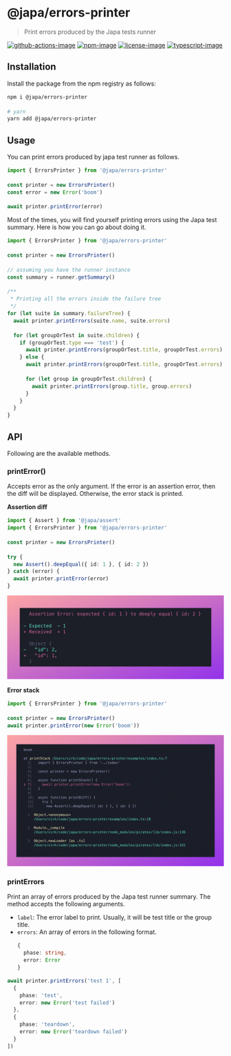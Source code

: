 # @japa/errors-printer
> Print errors produced by the Japa tests runner

[![github-actions-image]][github-actions-url] [![npm-image]][npm-url] [![license-image]][license-url] [![typescript-image]][typescript-url]

## Installation
Install the package from the npm registry as follows:

```sh
npm i @japa/errors-printer

# yarn
yarn add @japa/errors-printer
```

## Usage
You can print errors produced by japa test runner as follows.

```ts
import { ErrorsPrinter } from '@japa/errors-printer'

const printer = new ErrorsPrinter()
const error = new Error('boom')

await printer.printError(error)
```

Most of the times, you will find yourself printing errors using the Japa test summary. Here is how you can go about doing it.

```ts
import { ErrorsPrinter } from '@japa/errors-printer'

const printer = new ErrorsPrinter()

// assuming you have the runner instance
const summary = runner.getSummary()

/**
 * Printing all the errors inside the failure tree
 */
for (let suite in summary.failureTree) {
  await printer.printErrors(suite.name, suite.errors)

  for (let groupOrTest in suite.children) {
    if (groupOrTest.type === 'test') {
      await printer.printErrors(groupOrTest.title, groupOrTest.errors)
    } else {
      await printer.printErrors(groupOrTest.title, groupOrTest.errors)

      for (let group in groupOrTest.children) {
        await printer.printErrors(group.title, group.errors)
      }
    }
  }
}
```

## API
Following are the available methods.

### printError()
Accepts error as the only argument. If the error is an assertion error, then the diff will be displayed. Otherwise, the error stack is printed.

**Assertion diff**

```ts
import { Assert } from '@japa/assert'
import { ErrorsPrinter } from '@japa/errors-printer'

const printer = new ErrorsPrinter()

try {
  new Assert().deepEqual({ id: 1 }, { id: 2 })
} catch (error) {
  await printer.printError(error)
}
```

![](assets/diff-error.png)

**Error stack**

```ts
import { ErrorsPrinter } from '@japa/errors-printer'

const printer = new ErrorsPrinter()
await printer.printError(new Error('boom'))
```

![](assets/error-stack.png)

### printErrors
Print an array of errors produced by the Japa test runner summary. The method accepts the following arguments.

- `label`: The error label to print. Usually, it will be test title or the group title.
- `errors`: An array of errors in the following format.
    ```ts
    {
      phase: string,
      error: Error
    }
    ```

```ts
await printer.printErrors('test 1', [
  {
    phase: 'test',
    error: new Error('test failed')
  },
  {
    phase: 'teardown',
    error: new Error('teardown failed')
  }
])
```

[github-actions-image]: https://img.shields.io/github/workflow/status/japa/errors-printer/test?style=for-the-badge

[github-actions-url]: https://github.com/japa/errors-printer/actions/workflows/test.yml "github-actions"

[npm-image]: https://img.shields.io/npm/v/@japa/errors-printer.svg?style=for-the-badge&logo=npm
[npm-url]: https://npmjs.org/package/@japa/errors-printer "npm"

[license-image]: https://img.shields.io/npm/l/@japa/errors-printer?color=blueviolet&style=for-the-badge
[license-url]: LICENSE.md "license"

[typescript-image]: https://img.shields.io/badge/Typescript-294E80.svg?style=for-the-badge&logo=typescript
[typescript-url]:  "typescript"
